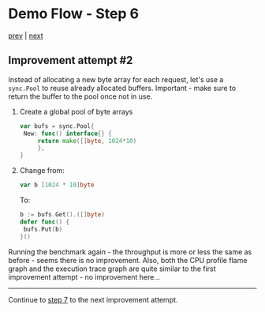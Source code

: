 # Demo Flow - Step 6

[prev](../step5/README.md) | [next](../step7/README.md)

## Improvement attempt #2

Instead of allocating a new byte array for each request, let's use a `sync.Pool` to reuse already allocated buffers. Important - make sure to return the buffer to the pool once not in use.

1. Create a global pool of byte arrays
   ```go
   var bufs = sync.Pool{
   	New: func() interface{} {
   		return make([]byte, 1024*10)
      	},
   }
   ```
2. Change from:
   ```go
   var b [1024 * 10]byte
   ```
   To:
   ```go
   b := bufs.Get().([]byte)
   defer func() {
   	bufs.Put(b)
   }()
   ```

Running the benchmark again - the throughput is more or less the same as before - seems there is no improvement.
Also, both the CPU profile flame graph and the execution trace graph are quite similar to the first improvement attempt - no improvement here...

----

Continue to [step 7](../step7/README.md) to the next improvement attempt.